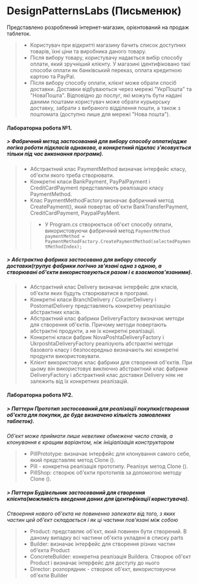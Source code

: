 # DesignPatternsLabs (Письменюк)

Представлено розроблений інтернет-магазин, орієнтований на продаж таблеток.
>- Користувач при відкритті магазину бачить список доступних товарів, їхні ціни та виробника даного товару.
>- Після вибору товару, користувачу надається вибір способу оплати, який зручніший клієнту. У магазині ідентифіковано такі способи оплати як банківський переказ, оплата кредитною картою та PayPal.
>- Після вибору способу оплати, клієнт може обрати спосіб доставки. Доставки відбуваються через мережі "УкрПошта" та "НоваПошта". Відповідно до послуг, які можуть бути надані даними поштами користувач може обрати курьерську доставку, забрати з вибраного відділення пошти, а також з поштомата (доступно лише для мережі "Нова пошта").
   
#### **Лабораторна робота №1.** 	
##### > Фабричний метод застосований для вибору способу оплати(адже логіка роботи підкласів однакова, а конкретний підклас з'ясовується тільки під час виконання програми).
>- Абстрактний клас PaymentMethod визначає інтерфейс класу, об'єкти якого треба створювати.
>- Конкретні класи BankPayment, PayPalPayment і CreditCardPayment представляють реалізацію класу PaymentMethod.
>- Клас PaymentMethodFactory визначає фабричний метод CreatePayment(), який повертає об'єкти BankTransferPayment, CreditCardPayment, PaypalPayMent.
>>-  У Program.cs створюється об'єкт способу оплати, використовуючи фабричний метод
`PaymentMethod paymentMethod = PaymentMethodFactory.CreatePaymentMethod(selectedPaymentMethodIndex);`
##### > Абстрактна фабрика застосована для вибору способу доставки(групує  фабрики логічно зв'язані одна з одною, а створювані об'єкти використовуються разом і є взаємопов'язаними).
>- Абстрактний клас Delivery визначає інтерфейс для класів, об'єкти яких будуть створюватися в програмі.
>- Конкретні класи BranchDelivery / CourierDelivery і PostomatDelivery представляють конкретну реалізацію абстрактних класів.
>- Абстрактний клас фабрики DeliveryFactory визначає методи для створення об'єктів. Причому методи повертають абстрактні продукти, а не їх конкретні реалізації.
>- Конкретні класи  фабрик NovaPoshtaDeliveryFactory і UkrposhtaDeliveryFactory реалізують абстрактні методи базового класу і безпосередньо визначають які конкретні продукти використовувати.
>- Клієнт використовує клас фабрики для створення об'єктів. При цьому він використовує виключно абстрактний клас фабрики DeliveryFactory і абстрактний клас доставки Delivery ніяк не залежить від їх конкретних реалізацій.  

#### **Лабораторна робота №2.** 	
##### > Паттерн Прототип застосований для реалізації покупки(створення об'єкта для покупки, де буде визначено кількість замовлених таблеток).
_Об'єкт може приймати лише невелике обмежене число станів, а клонування є кращим варіантом, ніж ініціалізація конструктором_
>- PillPrototype: визначає інтерфейс для клонування самого себе, який представляє метод Clone ().
>- Pill - конкретна реалізація прототипу. Реалізує метод Clone ().
>- PillShop: створює об'єкти прототипів за допомогою методу Clone ().
##### > Паттерн Будівельник застосований для створення клієнта(можливість введення даних для ідентифікації користувача).
_Ствоерння нового об'єкта не повиненно залежати від того, з яких частин цей об'єкт складається і як ці частини пов'язані між собою_
>- Product: представляє об'єкт, який повинен бути створений. В даному
випадку всі частини об'єкта укладені в списку parts
>- Builder: визначає інтерфейс для створення різних частин об'єкта Product
>- ConcreteBuilder: конкретна реалізація Buildera. Створює об'єкт Product і
визначає інтерфейс для доступу до нього
>- Director: розпорядник - створює об'єкт, використовуючи об'єкти Builder

